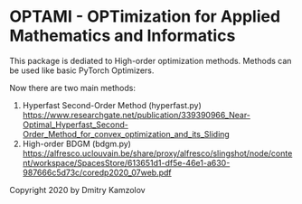 # OPTAMI - OPTimization for Applied Mathematics and Informatics
This package is dediated to High-order optimization methods.
Methods can be used like basic PyTorch Optimizers.

Now there are two main methods:
1) Hyperfast Second-Order Method (hyperfast.py)
https://www.researchgate.net/publication/339390966_Near-Optimal_Hyperfast_Second-Order_Method_for_convex_optimization_and_its_Sliding
2) High-order BDGM (bdgm.py)
https://alfresco.uclouvain.be/share/proxy/alfresco/slingshot/node/content/workspace/SpacesStore/613651d1-df5e-46e1-a630-987666c5d73c/coredp2020_07web.pdf

Copyright 2020 by Dmitry Kamzolov
